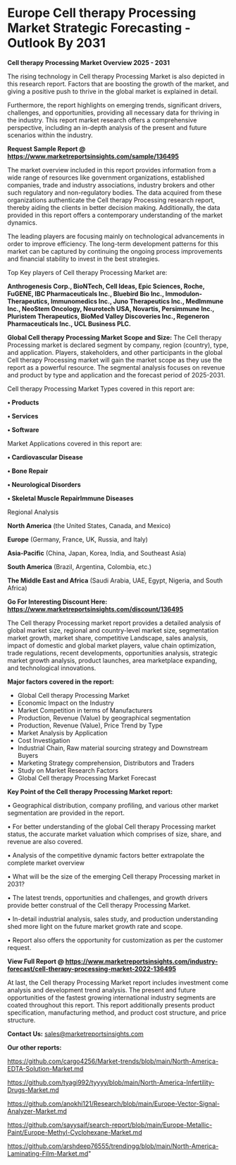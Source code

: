  # Europe Cell therapy Processing Market Strategic Forecasting - Outlook By 2031

<Strong> Cell therapy Processing Market Overview 2025 - 2031</strong>

The rising technology in Cell therapy Processing Market is also depicted in this research report. Factors that are boosting the growth of the market, and giving a positive push to thrive in the global market is explained in detail.

Furthermore, the report highlights on emerging trends, significant drivers, challenges, and opportunities, providing all necessary data for thriving in the industry. This report market research offers a comprehensive perspective, including an in-depth analysis of the present and future scenarios within the industry.

<strong>Request Sample Report @ <a href=https://www.marketreportsinsights.com/sample/136495>https://www.marketreportsinsights.com/sample/136495</a></strong>

The market overview included in this report provides information from a wide range of resources like government organizations, established companies, trade and industry associations, industry brokers and other such regulatory and non-regulatory bodies. The data acquired from these organizations authenticate the Cell therapy Processing research report, thereby aiding the clients in better decision making. Additionally, the data provided in this report offers a contemporary understanding of the market dynamics.

The leading players are focusing mainly on technological advancements in order to improve efficiency. The long-term development patterns for this market can be captured by continuing the ongoing process improvements and financial stability to invest in the best strategies.

Top Key players of Cell therapy Processing Market are:

<strong>Anthrogenesis Corp., BioNTech, Cell Ideas, Epic Sciences, Roche, FuGENE, IBC Pharmaceuticals Inc., Bluebird Bio Inc., Immodulon-Therapeutics, Immunomedics Inc., Juno Therapeutics Inc., Medlmmune Inc., NeoStem Oncology, Neurotech USA, Novartis, Persimmune Inc., Pluristem Therapeutics, BioMed Valley Discoveries Inc., Regeneron Pharmaceuticals Inc., UCL Business PLC.</strong>

<strong><b>Global Cell therapy Processing Market Scope and Size:</b></strong>
The Cell therapy Processing market is declared segment by company, region (country), type, and application. Players, stakeholders, and other participants in the global Cell therapy Processing market will gain the market scope as they use the report as a powerful resource. The segmental analysis focuses on revenue and product by type and application and the forecast period of 2025-2031.

Cell therapy Processing Market Types covered in this report are:

<strong>• Products

• Services

• Software</strong>

Market Applications covered in this report are:

<strong>• Cardiovascular Disease

• Bone Repair

• Neurological Disorders

• Skeletal Muscle RepairImmune Diseases</strong> 

Regional Analysis

<strong>North America</strong> (the United States, Canada, and Mexico)

<strong>Europe</strong> (Germany, France, UK, Russia, and Italy)

<strong>Asia-Pacific</strong> (China, Japan, Korea, India, and Southeast Asia)

<strong>South America</strong> (Brazil, Argentina, Colombia, etc.)

<strong>The Middle East and Africa</strong> (Saudi Arabia, UAE, Egypt, Nigeria, and South Africa)

<strong>Go For Interesting Discount Here: <a href=https://www.marketreportsinsights.com/discount/136495>https://www.marketreportsinsights.com/discount/136495</a></strong>

The Cell therapy Processing market report provides a detailed analysis of global market size, regional and country-level market size, segmentation market growth, market share, competitive Landscape, sales analysis, impact of domestic and global market players, value chain optimization, trade regulations, recent developments, opportunities analysis, strategic market growth analysis, product launches, area marketplace expanding, and technological innovations.

<strong><b>Major factors covered in the report:</b></strong>
<ul>
  <li>Global Cell therapy Processing Market </li>
  <li>Economic Impact on the Industry</li>
  <li>Market Competition in terms of Manufacturers</li>
  <li>Production, Revenue (Value) by geographical segmentation</li>
  <li>Production, Revenue (Value), Price Trend by Type</li>
  <li>Market Analysis by Application</li>
  <li>Cost Investigation</li>
  <li>Industrial Chain, Raw material sourcing strategy and Downstream Buyers</li>
  <li>Marketing Strategy comprehension, Distributors and Traders</li>
  <li>Study on Market Research Factors</li>
  <li>Global Cell therapy Processing Market Forecast</li>
</ul>

<strong><b>Key Point of the Cell therapy Processing Market report:</b></strong>

• Geographical distribution, company profiling, and various other market segmentation are provided in the report.

• For better understanding of the global Cell therapy Processing market status, the accurate market valuation which comprises of size, share, and revenue are also covered.

• Analysis of the competitive dynamic factors better extrapolate the complete market overview

• What will be the size of the emerging Cell therapy Processing market in 2031?

• The latest trends, opportunities and challenges, and growth drivers provide better construal of the Cell therapy Processing Market.

• In-detail industrial analysis, sales study, and production understanding shed more light on the future market growth rate and scope.

• Report also offers the opportunity for customization as per the customer request.

<strong><b>View Full Report @ <a href=https://www.marketreportsinsights.com/industry-forecast/cell-therapy-processing-market-2022-136495>https://www.marketreportsinsights.com/industry-forecast/cell-therapy-processing-market-2022-136495</a></b></strong>


At last, the Cell therapy Processing Market report includes investment come analysis and development trend analysis. The present and future opportunities of the fastest growing international industry segments are coated throughout this report. This report additionally presents product specification, manufacturing method, and product cost structure, and price structure.

<strong>Contact Us:</strong>
sales@marketreportsinsights.com

<strong>Our other reports:</strong>

<a href=https://github.com/cargo4256/Market-trends/blob/main/North-America-EDTA-Solution-Market.md>https://github.com/cargo4256/Market-trends/blob/main/North-America-EDTA-Solution-Market.md</a>

<a href=https://github.com/tyagi992/tyyyy/blob/main/North-America-Infertility-Drugs-Market.md>https://github.com/tyagi992/tyyyy/blob/main/North-America-Infertility-Drugs-Market.md</a>

<a href=https://github.com/anokhi121/Research/blob/main/Europe-Vector-Signal-Analyzer-Market.md>https://github.com/anokhi121/Research/blob/main/Europe-Vector-Signal-Analyzer-Market.md</a>

<a href=https://github.com/sayysaif/search-report/blob/main/Europe-Metallic-Paint/Europe-Methyl-Cyclohexane-Market.md>https://github.com/sayysaif/search-report/blob/main/Europe-Metallic-Paint/Europe-Methyl-Cyclohexane-Market.md</a>

<a href=https://github.com/arshdeep76555/trendingg/blob/main/North-America-Laminating-Film-Market.md>https://github.com/arshdeep76555/trendingg/blob/main/North-America-Laminating-Film-Market.md</a>"
